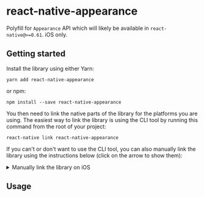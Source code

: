 # react-native-appearance

Polyfill for `Appearance` API which will likely be available in `react-native@>=0.61`. iOS only.

## Getting started

Install the library using either Yarn:

```
yarn add react-native-appearance
```

or npm:

```
npm install --save react-native-appearance
```

You then need to link the native parts of the library for the platforms you are using. The easiest way to link the library is using the CLI tool by running this command from the root of your project:

```
react-native link react-native-appearance
```

If you can't or don't want to use the CLI tool, you can also manually link the library using the instructions below (click on the arrow to show them):

<details>
<summary>Manually link the library on iOS</summary>

Either follow the [instructions in the React Native documentation](https://facebook.github.io/react-native/docs/linking-libraries-ios#manual-linking) to manually link the framework or link using [Cocoapods](https://cocoapods.org) by adding this to your `Podfile`:

```ruby
pod 'react-native-appearance', :path => '../node_modules/react-native-appearance'
```

</details>

## Usage

